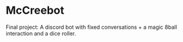 # McCreebot
Final project: A discord bot with fixed conversations + a magic 8ball interaction and a dice roller.
